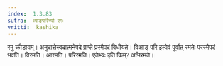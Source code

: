 ```yaml
---
index:  1.3.83
sutra:  व्याङ्परिभ्यो रमः
vritti:  kashika 
---
```


रमु क्रीडायम्। अनुदात्तेत्त्वदात्मनेपदे प्राप्ते प्रस्मैपदं विधीयते। विआङ् परि इत्येवं पूर्वात् रमतेः परस्मैपदं भवति। विरमति। आरमति। परिरमति। एतेभ्यः इति किम्? अभिरमते।

